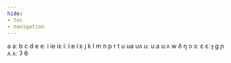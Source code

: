 ```yaml
---
hide:
- toc
- navigation
---
```

a
aː
b
c
d
e
eː
i
ie
iɛ
iː
iːe
iːɛ
j
k
l
m
n
p
r
t
u
ua
uʌ
uː
uːa
uːʌ
w
ð
ŋ
ɔ
ɔː
ɛ
ɛː
ɟ
ɡ
ɲ
ʌ
ʌː
ʔ
θ
